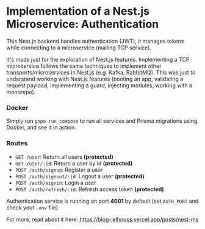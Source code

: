 # Implementation of a Nest.js Microservice: Authentication

This Nest.js backend handles authentication (JWT), it manages tokens while connecting to a microservice (mailing TCP service).

It's made just for the exploration of Nest.js features.
Implementing a TCP microservice follows the same techniques to implement other transports/microservices in Nest.js (e.g. Kafka, RabbitMQ). This was just to understand working with Nest.js features (booting an app, validating a request payload, implementing a guard, injecting modules, working with a monorepo).

### Docker

Simply run `pnpm run compose` to run all services and Prisma migrations using Docker, and see it in action.

### Routes

- `GET /user`: Return all users **(protected)**
- `GET /user/:id`: Return a user by id **(protected)**
- `POST /auth/signup`: Register a user
- `POST /auth/signout/:id`: Logout a user **(protected)**
- `POST /auth/signin`: Login a user
- `POST /auth/refresh/:id`: Refresh access token **(protected)**

Authentication service is running on port **4001** by default (set `AUTH_PORT` and check your `.env` file)

For more, read about it here: https://blog-jelhouss.vercel.app/posts/nest-ms
